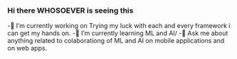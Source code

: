 ### Hi there WHOSOEVER is seeing this

-🔭 I’m currently working on Trying my luck with each and every framework i can get my hands on.
-🌱 I’m currently learning ML and AI/
-💬 Ask me about anything related to colaborationg of ML and AI on mobile applications and on web apps.

<!--
**tripathijiii/tripathijiii** is a ✨ _special_ ✨ repository because its `README.md` (this file) appears on your GitHub profile.

Here are some ideas to get you started:

- 🔭 I’m currently working on ...
- 🌱 I’m currently learning ...
- 👯 I’m looking to collaborate on ...
- 🤔 I’m looking for help with ...
- 💬 Ask me about ...
- 📫 How to reach me: ...
- 😄 Pronouns: ...
- ⚡ Fun fact: ...
-->
